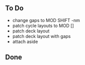 ## To Do

- change gaps to MOD SHIFT -nm
- patch cycle layouts to MOD []
- patch deck layout
- patch deck layout with gaps
- attach aside

## Done

